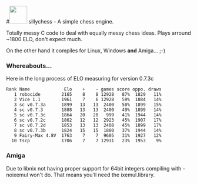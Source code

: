 #<img src="https://raw.githubusercontent.com/alexalkis/sillychess/master/sillychess/src/windows_res/sc.ico" width="48"> sillychess - A simple chess engine.

Totally messy C code to deal with equally messy chess ideas.
Plays arround ~1800 ELO, don't expect much.

On the other hand it compiles for Linux, Windows **and** Amiga... ;-)


### Whereabouts...
Here in the long process of ELO measuring for version 0.7.3c

    Rank Name             Elo    +    - games score oppo. draws 
       1 robocide        2165    8    8 12928   87%  1829   11% 
       2 Vice 1.1        1961    7    6 12928   59%  1884   14% 
       3 sc v0.7.3a      1899   13   13  2400   50%  1899   15% 
       4 sc v0.7.3       1888   13   13  2400   49%  1899   14% 
       5 sc v0.7.3c      1864   20   20   999   41%  1944   14% 
       6 sc v0.7.2c      1862   12   12  2923   45%  1907   17% 
       7 sc v0.7.2d      1853   13   13  2408   45%  1899   17% 
       8 sc v0.7.3b      1824   15   15  1800   37%  1944   14% 
       9 Fairy-Max 4.8V  1763    7    7  9605   31%  1927   12% 
      10 tscp            1706    7    7 12931   23%  1953    9%

### Amiga
Due to libnix not having proper support for 64bit integers compiling with -noixemul won't do.  That means you'll need the ixemul.library.
